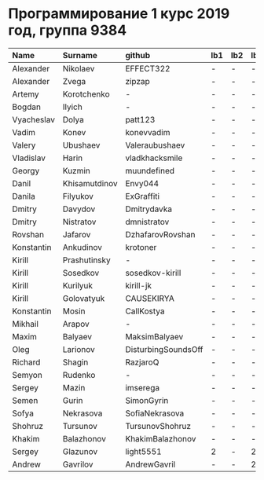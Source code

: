 # Программирование 1 курс 2019 год, группа 9384
| Name       | Surname       | github              | lb1   | lb2   | lb3   | lb4   |
|:-----------|:--------------|:--------------------|:------|:------|:------|:------|
| Alexander  | Nikolaev      | EFFECT322           | -     | -     | -     | -     |
| Alexander  | Zvega         | zipzap              | -     | -     | -     | -     |
| Artemy     | Korotchenko   | -                   | -     | -     | -     | -     |
| Bogdan     | Ilyich        | -                   | -     | -     | -     | -     |
| Vyacheslav | Dolya         | patt123             | -     | -     | -     | -     |
| Vadim      | Konev         | konevvadim          | -     | -     | -     | -     |
| Valery     | Ubushaev      | Valeraubushaev      | -     | -     | -     | -     |
| Vladislav  | Harin         | vladkhacksmile      | -     | -     | -     | -     |
| Georgy     | Kuzmin        | muundefined         | -     | -     | -     | -     |
| Danil      | Khisamutdinov | Envy044             | -     | -     | -     | -     |
| Danila     | Filyukov      | ExGraffiti          | -     | -     | -     | -     |
| Dmitry     | Davydov       | Dmitrydavka         | -     | -     | -     | -     |
| Dmitry     | Nistratov     | dmnistratov         | -     | -     | -     | -     |
| Rovshan    | Jafarov       | DzhafarovRovshan    | -     | -     | -     | -     |
| Konstantin | Ankudinov     | krotoner            | -     | -     | -     | -     |
| Kirill     | Prashutinsky  | -                   | -     | -     | -     | -     |
| Kirill     | Sosedkov      | sosedkov-kirill     | -     | -     | -     | -     |
| Kirill     | Kurilyuk      | kirill-jk           | -     | -     | -     | -     |
| Kirill     | Golovatyuk    | CAUSEKIRYA          | -     | -     | -     | -     |
| Konstantin | Mosin         | CallKostya          | -     | -     | -     | -     |
| Mikhail    | Arapov        | -                   | -     | -     | -     | -     |
| Maxim      | Balyaev       | MaksimBalyaev       | -     | -     | -     | -     |
| Oleg       | Larionov      | DisturbingSoundsOff | -     | -     | -     | -     |
| Richard    | Shagin        | RazjaroQ            | -     | -     | -     | -     |
| Semyon     | Rudenko       | -                   | -     | -     | -     | -     |
| Sergey     | Mazin         | imserega            | -     | -     | -     | -     |
| Semen      | Gurin         | SimonGyrin          | -     | -     | -     | -     |
| Sofya      | Nekrasova     | SofiaNekrasova      | -     | -     | -     | -     |
| Shohruz    | Tursunov      | TursunovShohruz     | -     | -     | -     | -     |
| Khakim     | Balazhonov    | KhakimBalazhonov    | -     | -     | -     | -     |
| Sergey     | Glazunov      | light5551           | 2     | -     | 2     | 6     |
| Andrew     | Gavrilov      | AndrewGavril        | -     | -     | 2     | -     |